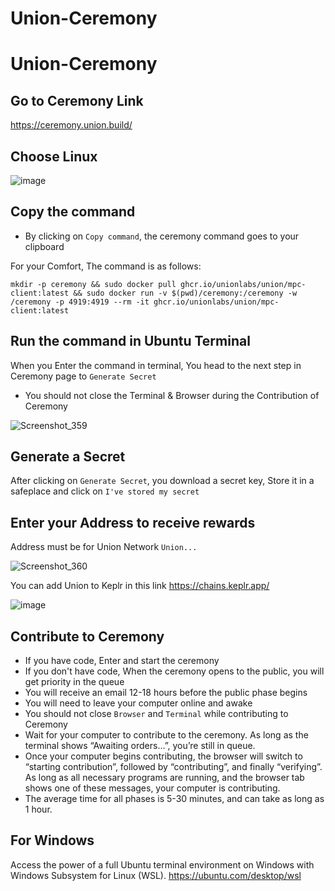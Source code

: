 # Union-Ceremony

# Union-Ceremony

## Go to Ceremony Link
https://ceremony.union.build/

## Choose Linux
![image](https://github.com/user-attachments/assets/68bfff62-7778-4398-8b95-5360c0e2d361)

## Copy the command
* By clicking on `Copy command`, the ceremony command goes to your clipboard

For your Comfort, The command is as follows:
```
mkdir -p ceremony && sudo docker pull ghcr.io/unionlabs/union/mpc-client:latest && sudo docker run -v $(pwd)/ceremony:/ceremony -w /ceremony -p 4919:4919 --rm -it ghcr.io/unionlabs/union/mpc-client:latest
```

## Run the command in Ubuntu Terminal
When you Enter the command in terminal, You head to the next step in Ceremony page to `Generate Secret`
* You should not close the Terminal & Browser during the Contribution of Ceremony

![Screenshot_359](https://github.com/user-attachments/assets/33608bdb-e404-48de-9ec0-3b4f8d0012ad)

## Generate a Secret
After clicking on `Generate Secret`, you download a secret key, Store it in a safeplace and click on `I've stored my secret`

## Enter your Address to receive rewards
Address must be for Union Network `Union...`

![Screenshot_360](https://github.com/user-attachments/assets/edd46956-5b0a-491f-8f29-1a03b3219d66)

You can add Union to Keplr in this link
https://chains.keplr.app/

![image](https://github.com/user-attachments/assets/a38dca31-16d8-4d84-ac03-b69c9221ba66)


## Contribute to Ceremony
* If you have code, Enter and start the ceremony
* If you don't have code, When the ceremony opens to the public, you will get priority in the queue
* You will receive an email 12-18 hours before the public phase begins
* You will need to leave your computer online and awake
* You should not close `Browser` and `Terminal` while contributing to Ceremony
* Wait for your computer to contribute to the ceremony. As long as the terminal shows “Awaiting orders…”, you’re still in queue.
* Once your computer begins contributing, the browser will switch to “starting contribution”, followed by “contributing”, and finally “verifying”. As long as all necessary programs are running, and the browser tab shows one of these messages, your computer is contributing.
* The average time for all phases is 5-30 minutes, and can take as long as 1 hour.

## For Windows
Access the power of a full Ubuntu terminal environment on Windows with Windows Subsystem for Linux (WSL).
https://ubuntu.com/desktop/wsl
